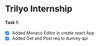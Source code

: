 # Trilyo Internship

#### Task 1: 

- [x] Added Monaco Editor in create react App 
- [x] Added Get and Post req to dummy api 